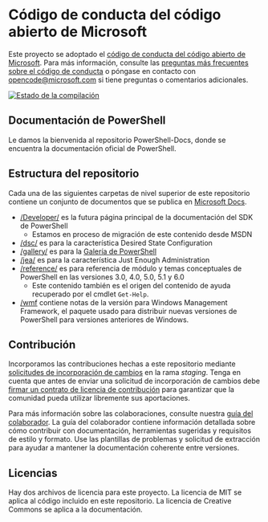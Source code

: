 # <a name="microsoft-open-source-code-of-conduct"></a>Código de conducta del código abierto de Microsoft

Este proyecto se adoptado el [código de conducta del código abierto de Microsoft](https://opensource.microsoft.com/codeofconduct/).
Para más información, consulte las [preguntas más frecuentes sobre el código de conducta](https://opensource.microsoft.com/codeofconduct/faq/) o póngase en contacto con [opencode@microsoft.com](mailto:opencode@microsoft.com) si tiene preguntas o comentarios adicionales.

[![Estado de la compilación](https://ci.appveyor.com/api/projects/status/onshefxnc4g4pv87/branch/staging?svg=true)](https://ci.appveyor.com/project/PowerShell/powershell-docs/branch/staging)

## <a name="powershell-documentation"></a>Documentación de PowerShell

Le damos la bienvenida al repositorio PowerShell-Docs, donde se encuentra la documentación oficial de PowerShell.

## <a name="repository-structure"></a>Estructura del repositorio

Cada una de las siguientes carpetas de nivel superior de este repositorio contiene un conjunto de documentos que se publica en [Microsoft Docs](https://docs.microsoft.com/powershell).

- [/Developer/](https://docs.microsoft.com/powershell/developer/) es la futura página principal de la documentación del SDK de PowerShell
  - Estamos en proceso de migración de este contenido desde MSDN
- [/dsc/](https://docs.microsoft.com/powershell/dsc/) es para la característica Desired State Configuration
- [/gallery/](https://docs.microsoft.com/powershell/gallery) es para la [Galería de PowerShell](https://www.powershellgallery.com/)
- [/jea/](https://docs.microsoft.com/powershell/jea/) es para la característica Just Enough Administration
- [/reference/](https://docs.microsoft.com/powershell/scripting/) es para referencia de módulo y temas conceptuales de PowerShell en las versiones 3.0, 4.0, 5.0, 5.1 y 6.0
  - Este contenido también es el origen del contenido de ayuda recuperado por el cmdlet `Get-Help`.
- [/wmf](https://docs.microsoft.com/powershell/wmf/readme) contiene notas de la versión para Windows Management Framework, el paquete usado para distribuir nuevas versiones de PowerShell para versiones anteriores de Windows.

## <a name="contributing"></a>Contribución

Incorporamos las contribuciones hechas a este repositorio mediante [solicitudes de incorporación de cambios](https://help.github.com/articles/using-pull-requests/) en la rama *staging*.
Tenga en cuenta que antes de enviar una solicitud de incorporación de cambios debe [firmar un contrato de licencia de contribución](https://cla.microsoft.com/) para garantizar que la comunidad pueda utilizar libremente sus aportaciones.

Para más información sobre las colaboraciones, consulte nuestra [guía del colaborador](CONTRIBUTING.md).
La guía del colaborador contiene información detallada sobre cómo contribuir con documentación, herramientas sugeridas y requisitos de estilo y formato.
Use las plantillas de problemas y solicitud de extracción para ayudar a mantener la documentación coherente entre versiones.

## <a name="licenses"></a>Licencias

Hay dos archivos de licencia para este proyecto.
La licencia de MIT se aplica al código incluido en este repositorio.
La licencia de Creative Commons se aplica a la documentación.